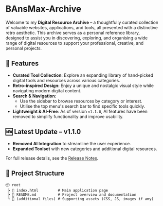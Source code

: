 # BAnsMax-Archive

Welcome to my **Digital Resource Archive** – a thoughtfully curated collection of valuable websites, applications, and tools, all presented with a distinctive retro aesthetic. This archive serves as a personal reference library, designed to assist you in discovering, exploring, and organising a wide range of digital resources to support your professional, creative, and personal projects.

## 🚀 Features

- **Curated Tool Collection**: Explore an expanding library of hand-picked digital tools and resources across various categories.
- **Retro-inspired Design**: Enjoy a unique and nostalgic visual style while navigating modern digital content.
- **Search & Navigation**:
  - Use the sidebar to browse resources by category or interest.
  - Utilise the top menu's search bar to find specific tools quickly.
- **Lightweight & AI-Free**: As of version `v1.1.0`, AI features have been removed to simplify functionality and improve usability.

## 🆕 Latest Update – v1.1.0

- **Removed AI Integration** to streamline the user experience.
- **Expanded Toolset** with new categories and additional digital resources.

For full release details, see the [Release Notes](https://github.com/yourusername/yourrepo/releases/tag/v1.1.0).

## 📂 Project Structure

```plaintext
📦 root
 ┣ 📄 index.html         # Main application page
 ┣ 📄 README.md          # Project overview and documentation
 ┗ 📄 (additional files) # Supporting assets (CSS, JS, images if any)

